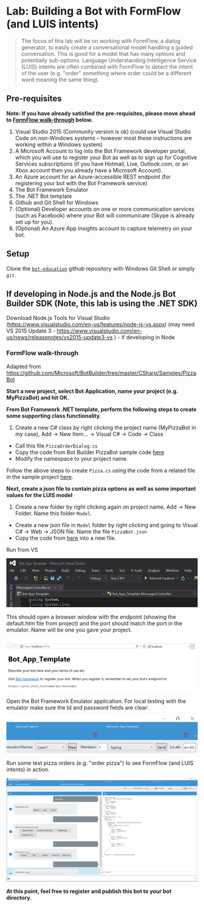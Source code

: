 # Lab:  Building a Bot with FormFlow (and LUIS intents)

> The focus of this lab will be on working with FormFlow, a dialog generator, to easily create a conversational model handling a guided conversation.  This is good for a model that has many options and potentially sub-options.  Language Understanding Intelligence Service (LUIS) intents are often combined with FormFlow to detect the intent of the user (e.g. "order" *something* where order could be a different word meaning the same thing).

## Pre-requisites

**Note:  If you have already satisfied the pre-requisites, please move ahead to [FormFlow walk-through](#formflow-walk-through) below.**

1.	Visual Studio 2015 (Community version is ok) (could use Visual Studio Code on non-Windows systems – however most these instructions are working within a Windows system)
2.	A Microsoft Account to log into the Bot Framework developer portal, which you will use to register your Bot as well as to sign up for Cognitive Services subscriptions (if you have Hotmail, Live, Outlook.com, or an Xbox account then you already have a Microsoft Account).
3.	An Azure account for an Azure-accessible REST endpoint (for registering your bot with the Bot Framework service)
4.	The Bot Framework Emulator
5.	The .NET Bot template
6.	Github and Git Shell for Windows
7.	(Optional) Developer accounts on one or more communication services (such as Facebook) where your Bot will communicate (Skype is already set up for you).
8.	(Optional) An Azure App Insights account to capture telemetry on your bot. 

## Setup

Clone the [`bot-education`](https://github.com/michhar/bot-education) github repository with Windows Git Shell or simply `git`.

## If developing in Node.js and the Node.js Bot Builder SDK (Note, this lab is using the .NET SDK)

Download Node.js Tools for Visual Studio (https://www.visualstudio.com/en-us/features/node-js-vs.aspx) (may need VS 2015 Update 3 - https://www.visualstudio.com/en-us/news/releasenotes/vs2015-update3-vs ) - if developing in Node

### FormFlow walk-through

Adapted from https://github.com/Microsoft/BotBuilder/tree/master/CSharp/Samples/PizzaBot

**Start a new project, select Bot Application, name your project (e.g. MyPizzaBot) and hit OK.**

**From Bot Framework .NET template, perform the following steps to create some supporting class functionality.**

1.  Create a new C# class by right clicking the project name (MyPizzaBot in my case), Add -> New Item... -> Visual C# -> Code -> Class
*  Call this file `PizzaOrderDialog.cs`
*  Copy the code from Bot Builder PizzaBot sample code [here](https://github.com/Microsoft/BotBuilder/blob/master/CSharp/Samples/PizzaBot/PizzaOrderDialog.cs)
*  Modify the namespace to your project name.

Follow the above steps to create `Pizza.cs` using the code from a related file in the sample project [here](https://github.com/Microsoft/BotBuilder/blob/master/CSharp/Samples/PizzaBot/Pizza.cs).

**Next, create a json file to contain pizza options as well as some important values for the LUIS model** 

1.  Create a new folder by right clicking again on project name, Add -> New Folder.  Name this folder `Model`.
*  Create a new json file in `Model` folder by right clicking and going to Visual C# -> Web -> JSON file.  Name the file `PizzaBot.json`
*  Copy the code from [here](https://github.com/Microsoft/BotBuilder/blob/master/CSharp/Samples/PizzaBot/Model/PizzaBot.json) into a new file.


Run from VS
 
![run from VS](images/vs_run_browser.PNG)

This should open a browser window with the endpoint (showing the default.htm file from project) and the port should match the port in the emulator.  Name will be one you gave your project.

![run from VS](images/defaulthtm.PNG)

Open the Bot Framework Emulator application.  For local testing with the emulator make sure the Id and password fields are clear:
 
![bot emulator 1](images/emulator_clear_ids.PNG)

Run some test pizza orders (e.g. "order pizza") to see FormFlow (and LUIS intents) in action.

![bot emulator pizza](images/bot_emulator_pizza.PNG)

**At this point, feel free to register and publish this bot to your bot directory.**
